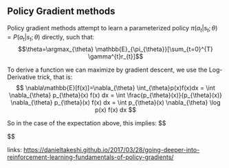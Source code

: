 <h2> Policy Gradient methods </h2>


Policy gradient methods attempt to learn a parameterized policy $\pi(a_{t}|s_{t};\theta)=P({a_{t}|s_{t};\theta)}$ directly, such that:
 $$\theta=\argmax_{\theta} \mathbb{E}_{\pi_{\theta}}[\sum_{t=0}^{T} \gamma^{t}r_{t}]$$

To derive a function we can maximize by gradient descent, we use the Log-Derivative trick, that is:
$$
\nabla\mathbb{E}[f(x)]=\nabla_{\theta} \int_{\theta}p(x)f(x)dx = \int \nabla_{\theta} p_{\theta}(x) f(x) dx = \int \frac{p_{\theta}(x)}{p_{\theta}(x)} \nabla_{\theta} p_{\theta}(x) f(x) dx = \int p_{\theta}(x) \nabla_{\theta} \log p(x) f(x) dx
$$

So in the case of the expectation above, this implies:
$$

$$




links: https://danieltakeshi.github.io/2017/03/28/going-deeper-into-reinforcement-learning-fundamentals-of-policy-gradients/
